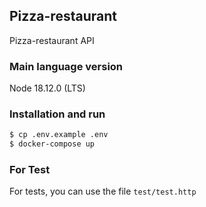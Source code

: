 ## Pizza-restaurant

Pizza-restaurant API

### Main language version

Node 18.12.0 (LTS)

### Installation and run

```bash
$ cp .env.example .env
$ docker-compose up
```

### For Test
For tests, you can use the file ```test/test.http```

